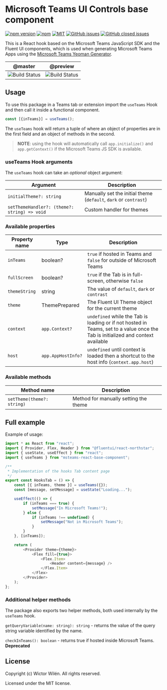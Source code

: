 # Microsoft Teams UI Controls base component

[![npm version](https://badge.fury.io/js/msteams-react-base-component.svg)](https://www.npmjs.com/package/msteams-react-base-component)
[![npm](https://img.shields.io/npm/dt/msteams-react-base-component.svg)](https://www.npmjs.com/package/msteams-react-base-component)
[![MIT](https://img.shields.io/npm/l/msteams-react-base-component.svg)](https://github.com/wictorwilen/msteams-react-base-component/blob/master/LICENSE)
[![GitHub issues](https://img.shields.io/github/issues/wictorwilen/msteams-react-base-component.svg)](https://github.com/wictorwilen/msteams-react-base-component/issues)
[![GitHub closed issues](https://img.shields.io/github/issues-closed/wictorwilen/msteams-react-base-component.svg)](https://github.com/wictorwilen/msteams-react-base-component/issues?q=is%3Aissue+is%3Aclosed)

This is a React hook based on the Microsoft Teams JavaScript SDK and the Fluent UI components, which is used when generating Microsoft Teams Apps using the [Microsoft Teams Yeoman Generator](https://aka.ms/yoteams).

 | @master | @preview |
 :--------:|:---------:
 ![Build Status](https://img.shields.io/github/workflow/status/wictorwilen/msteams-react-base-component/msteams-react-base-component%20CI/master)|![Build Status](https://img.shields.io/github/workflow/status/wictorwilen/msteams-react-base-component/msteams-react-base-component%20CI/preview)

## Usage

To use this package in a Teams tab or extension import the `useTeams` Hook and then call it inside a functional component.

``` TypeScript
const [{inTeams}] = useTeams();
```

The `useTeams` hook will return a tuple of where an object of properties are in the first field and an object of methods in the second.

> **NOTE**: using the hook will automatically call `app.initialize()` and `app.getContext()` if the Microsoft Teams JS SDK is available.

### useTeams Hook arguments

The `useTeams` hook can take an *optional* object argument:

| Argument | Description |
|----------|-------------|
| `initialTheme?: string` | Manually set the initial theme (`default`, `dark` or `contrast`) |
| `setThemeHandler?: (theme?: string) => void` | Custom handler for themes |

### Available properties

| Property name | Type | Description |
|---------------|------|-------------|
| `inTeams` | boolean? | `true` if hosted in Teams and `false` for outside of Microsoft Teams |
| `fullScreen` | boolean? | `true` if the Tab is in full-screen, otherwise `false` |
| `themeString` | string | The value of `default`, `dark` or `contrast` |
| `theme` | ThemePrepared | The Fluent UI Theme object for the current theme |
| `context` | `app.Context?` | `undefined` while the Tab is loading or if not hosted in Teams, set to a value once the Tab is initialized and context available |
| `host` | `app.AppHostInfo?` | `undefined` until context is loaded then a shortcut to the host info (`context.app.host`) |

### Available methods

| Method name | Description |
|-------------|-------------|
| `setTheme(theme?: string)` | Method for manually setting the theme |

## Full example

Example of usage:

```  TypeScript
import * as React from "react";
import { Provider, Flex, Header } from "@fluentui/react-northstar";
import { useState, useEffect } from "react";
import { useTeams } from "msteams-react-base-component";

/**
 * Implementation of the hooks Tab content page
 */
export const HooksTab = () => {
    const [{ inTeams, theme }] = useTeams({});
    const [message, setMessage] = useState("Loading...");

    useEffect(() => {
        if (inTeams === true) {
            setMessage("In Microsoft Teams!");
        } else {
            if (inTeams !== undefined) {
                setMessage("Not in Microsoft Teams");
            }
        }
    }, [inTeams]);

    return (
        <Provider theme={theme}>
            <Flex fill={true}>
                <Flex.Item>
                    <Header content={message} />
                </Flex.Item>
            </Flex>
        </Provider>
    );
};
```

### Additional helper methods

The package also exports two helper methods, both used internally by the `useTeams` hook.

`getQueryVariable(name: string): string` - returns the value of the query string variable identified by the name.

`checkInTeams(): boolean` - returns true if hosted inside Microsoft Teams. **Deprecated**

## License

Copyright (c) Wictor Wilén. All rights reserved.

Licensed under the MIT license.
